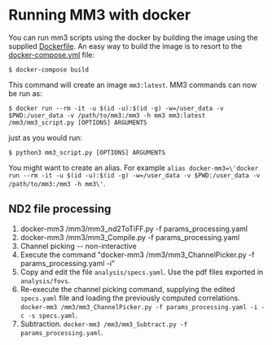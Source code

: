 # Running MM3 with docker

You can run mm3 scripts using the docker by building the image using the supplied [Dockerfile](docker/Dockerfile). An easy way to build the image is to resort to the [docker-compose.yml](docker-compose.yml) file:
```
$ docker-compose build
```

This command will create an image `mm3:latest`. MM3 commands can now be run as:
```
$ docker run --rm -it -u $(id -u):$(id -g) -w=/user_data -v $PWD:/user_data -v /path/to/mm3:/mm3 -h mm3 mm3:latest /mm3/mm3_script.py [OPTIONS] ARGUMENTS
```
just as you would run:
```
$ python3 mm3_script.py [OPTIONS] ARGUMENTS
```

You might want to create an alias. For example `alias docker-mm3=\'docker run --rm -it -u $(id -u):$(id -g) -w=/user_data -v $PWD:/user_data -v /path/to/mm3:/mm3 -h mm3\'`.

## ND2 file processing
1. docker-mm3 /mm3/mm3_nd2ToTiFF.py -f params_processing.yaml
2. docker-mm3 /mm3/mm3_Compile.py -f params_processing.yaml
3. Channel picking -- non-interactive
  1. Execute the command "docker-mm3 /mm3/mm3_ChannelPicker.py -f params_processing.yaml -i"
  2. Copy and edit the file `analysis/specs.yaml`. Use the pdf files exported in `analysis/fovs`.
  3. Re-execute the channel picking command, supplying the edited `specs.yaml` file and loading the previously computed correlations. `docker-mm3 /mm3/mm3_ChannelPicker.py -f params_processing.yaml -i -c -s specs.yaml`.
4. Subtraction. `docker-mm3 /mm3/mm3_Subtract.py -f params_processing.yaml`.
